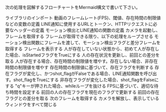 次の処理を図解するフローチャートをMermaid構文で書いて下さい。

ライブラリのインポート
動画のフレームレート(FPS)、閾値、存在時間の制限値などの変数の定義
LINE通知に使用するURLとトークン、HTTPリクエストに必要なヘッダーの定義
モーション検出とLINE通知の関数の定義
カメラを起動し、フレームを取得する
フレームが取得できる限り、以下の処理をループさせる
モーション検出関数にフレームを渡して、モーション検出フラグと差分フレームを取得する
フレームを表示する
人が存在していない状態から、初めて人が存在した場合、isStartedフラグをTrueにする
人の存在状況を更新し、前回との差分を取る
人が存在する場合、存在時間の制限値を増やす。存在しない場合、非存在時間の制限値を増やす
存在時間の制限値に基づいて、存在フラグを判断する
存在フラグが変化し、かつshot_flagがFalseである場合、LINE通知関数を呼び出す。shot_flagをTrueにする
非存在フラグが変化した場合、shot_flagをFalseにする
"q"キーが押された場合、whileループを抜ける
FPSに基づいて、適切な待ち時間を設定する
前回の人の存在フラグを現在のフラグで更新する
前回の存在フラグとの差分を取る
次のフレームを取得する
カメラを解放し、表示しているウィンドウをすべて閉じる